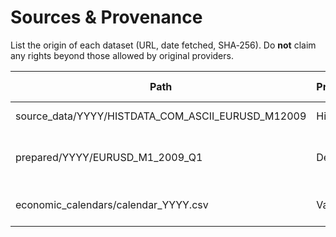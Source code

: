 # Sources & Provenance

List the origin of each dataset (URL, date fetched, SHA‑256). Do **not** claim any rights
beyond those allowed by original providers.

| Path                                                 | Provider  | URL                          | Date fetched | SHA‑256 (original) |
|--------------------------------------------          |-----------|------------------------------|-------------:|--------------------|
| source_data/YYYY/HISTDATA_COM_ASCII_EURUSD_M12009    | HistData  | https://...                  | 2025-08-05   | <64-hex>           |
| prepared/YYYY/EURUSD_M1_2009_Q1                      | Derived   | (built from the file above)  | 2025-08-16   | <64-hex>           |
| economic_calendars/calendar_YYYY.csv                 | Various   | Central Banks and etc        | 2025-08-14   | <64-hex>           |
